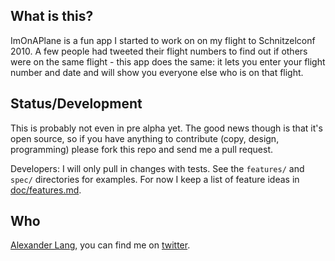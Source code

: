## What is this?

ImOnAPlane is a fun app I started to work on on my flight to Schnitzelconf 2010. A few people had tweeted their flight numbers to find out if others were on the same flight - this app does the same: it lets you enter your flight number and date and will show you everyone else who is on that flight.

## Status/Development

This is probably not even in pre alpha yet. The good news though is that it's open source, so if you have anything to contribute (copy, design, programming) please fork this repo and send me a pull request.

Developers: I will only pull in changes with tests. See the `features/` and `spec/` directories for examples. For now I keep a list of feature ideas in [doc/features.md](http://github.com/langalex/imonaplane/blog/master/doc/feature.md).

## Who

[Alexander Lang](http://alex.io), you can find me on [twitter](http://twitter.com/langalex).